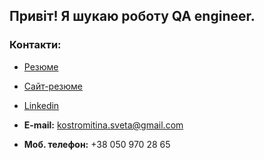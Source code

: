 ## Привіт! Я шукаю роботу QA engineer.

### Контакти:

- [Резюме](https://github.com/Svitlana-Kostromitina/CV-QA/blob/main/file/%D0%A0%D0%B5%D0%B7%D1%8E%D0%BC%D0%B5_%D0%9A%D0%BE%D1%81%D1%82%D1%80%D0%BE%D0%BC%D1%96%D1%82%D1%96%D0%BD%D0%B0_%D0%A1%D0%B2%D1%96%D1%82%D0%BB%D0%B0%D0%BD%D0%B0(QA).pdf)

- [Сайт-резюме](https://svitlana-kostromitina.github.io/CV-QA/)

- [Linkedin](https://www.linkedin.com/in/svitlana-kostromitina/)

- **E-mail:** kostromitina.sveta@gmail.com

- **Моб. телефон:** +38 050 970 28 65

